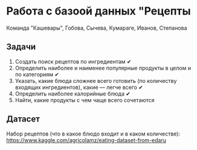 # Работа с базоой данных "Рецепты
Команда "Кашевары", Гобова, Сычева, Кумараге, Иванов, Степанова
## Задачи
1. Создать поиск рецептов по ингредиентам ✔
2. Определить наиболее и наименее популярные продукты в целом и по категориям ✔
3. Указать, какие блюда сложнее всего готовить (по количеству входящих ингредиентов), какие — легче всего ✔
4. Определить наиболее калорийные блюда ✔
5. Найти, какие продукты с чем чаще всего сочетаются
## Датасет
Набор рецептов (что в какое блюдо входит и в каком количестве): https://www.kaggle.com/agricolamz/eating-dataset-from-edaru
